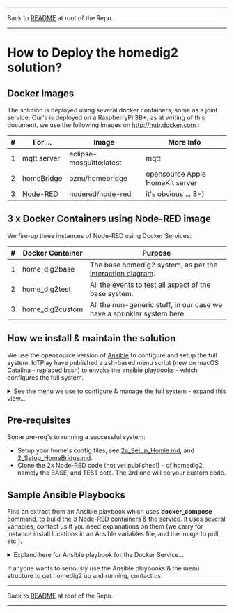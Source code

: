 
* * *
Back to [README](../README.md) at root of the Repo. 
* * *

# How to Deploy the homedig2 solution?  

## Docker Images   

The solution is deployed using several docker containers, some as a joint service. Our's is deployed on a RaspberryPi 3B+, as at writing of this document, we use the following images on http://hub.docker.com :

|# | For ...     | Image                    | More Info     |
|--|-------------|--------------------------|---------------|
|1 | mqtt server | eclipse-mosquitto:latest | mqtt          |
|2 | homeBridge  | oznu/homebridge          | opensource Apple HomeKit server |
|3 | Node-RED    | nodered/node-red         | it's obvious ... 8-) |

## 3 x Docker Containers using Node-RED image   
We fire-up three instances of Node-RED using Docker Services:

|#| Docker Container | Purpose   |
|-|------------------|-----------|
|1| home_dig2base    | The base homedig2 system, as per the [interaction diagram](1_homedig2_how.md). 
|2| home_dig2test    | All the events to test all aspect of the base system.
|3| home_dig2custom  | All the non-generic stuff, in our case we have a sprinkler system here.

## How we install & maintain the solution   
We use the opensource version of [Ansible](http://ansible.com) to configure and setup the full system. IoTPlay have published a zsh-based menu script (new on macOS Catalina - replaced bash) to envoke the ansible playbooks - which configures the full system. 

<details>
  <summary> See the menu we use to configure & manage the full system - expand this view... </summary>   

```
==== MENU SYSTEM: 12) IoTPlay-Digital Twin (homedig2_v021)---, with inv_limit:[Prod_rhome], menu host: [rh02.home.lan] ===============
0 : Passphrase for the ssh id_rsa
1 : MENU: Change to menu (1) - Home (homedig2 v021)
2 : Edit the inventory_limit variable, inv_limit:[Prod_rhome]
3 : 
4 : Mosquitto: PREP in files /opt/iotplay/rhm_mqtt
5 : Mosquitto: DEPLOY Mosquitto
6 : Mosquitto: REMOVE for RouxHome
7 : 
8 : HomeBridge   : BUILD & DEPLOY oznu
9 : HomeBridge   : Stop
10 : HomeBridge   : DEPLOY oznu
11 : Homebridge   : rh02.home.lan:8080 (login: admin/admin), 2) edit Config - add mqtt platform, 3) add plugin Homebridge Mqtt, 4) restart server
12 : 
13 : homedig2: Copy iotp Settings to Host
14 : Docker Services: Start Node-RED homedig2 (base, test, custom)
15 : Docker Services: Remove Services
16 : 
17 : 
18 : 
19 : 
20 : Web: Open Node-RED homedig2 BASE   UI    sites on rh02.home.lan:1890
21 : Web: Open Node-RED homedig2 BASE   Admin sites on rh02.home.lan:1890
22 : Web: Open Node-RED homedig2 TEST   Admin sites on rh02.home.lan:1891
23 : Web: Open Node-RED homedig2 CUSTOM Admin sites on rh02.home.lan:1892
24 : 
25 : 
26 : PREP: Setup~ Create folders, Copy iotp_conf, Start Docker Services, Edit Node-RED settings.js, Restart Docker
27 : PREP: Create Folders .../iotplay/homedig2base/data/projects/   (to copy secret keys)
28 : PREP: Create Folders .../iotplay/homedig2test/data/projects/   (to copy secret keys)
29 : PREP: Create Folders .../iotplay/homedig2custom/data/projects/ (to copy secret keys)
30 : PREP: Clone NR projects from bitbucket from within Node-RED admin clients, in sites opened, (add on pallette: node-red-dashboard)
----------------------------------------------------------------------
..cmdline 1 = <1..x> - for the action.
----------------------------------------------------------------------

```
</details>

## Pre-requisites  
Some pre-req's to running a successful system:
- Setup your home's config files, see [2a_Setup_Homie.md](2a_Setup_Homie.md), and [2_Setup_HomeBridge.md](2_Setup_HomeBridge.md).
- Clone the 2x Node-RED code (not yet published!) - of homedig2, namely the BASE, and TEST sets. The 3rd one will be your custom code.

## Sample Ansible Playbooks    

Find an extract from an Ansible playbook which uses **docker_compose** command, to build the 3 Node-RED containers & the service. It uses several variables, contact us if you need explanations on them (we carry for instance install locations in an Ansible variables file, and the image to pull, etc.).   
<details>  
<summary>Expland here for Ansible playbook for the Docker Service...</summary>  

``` yaml
---
hosts: all

  tasks:

  # --(4ai)  ---- arm    ~ Docker Compose of Multiple Services | tags: dockerservices / setup -----
    - name: 4a. Docker Compose Start Services (base, test, custom) # docker_service was deprecated
      docker_compose:
        project_name: home #Short for Rouxhome, the prefix to the Services
        definition:
          version: '3'
          services:
          # --------- dig2base ---------------------------------------------------
            dig2base: # homedig2
              hostname: home_dig2base
              image: "{{image.nodered}}" # "{{image.nodered}}:{{archtag}}"
              environment:
                - NODE_ENV=PROD
                - TZ="Africa/Johannesburg"
                #- NODE_ENV_VER=0.1.33
              ports:
                - "1890:1880"
              expose:
                - 1880
              volumes:
                - '{{folder.apps}}/{{ clientVars.name }}base/data:/data' 
                # Does not work on Mac:
                # - /etc/localtime:/etc/localtime:ro
                # - /etc/timezone:/etc/timezone:ro
              #depends_on:
              #  - mqtt
              restart: always
          # --------- dig2test ---------------------------------------------------
            dig2test: 
              hostname: home_dig2test
              image: "{{image.nodered}}" # "{{image.nodered}}:{{archtag}}"
              environment:
                - NODE_ENV=PROD
                - TZ="Africa/Johannesburg"
                #- NODE_ENV_VER=0.1.33
              ports:
                - "1891:1880"
              expose:
                - 1880
              volumes:
                - '{{folder.apps}}/{{ clientVars.name }}test/data:/data' 
              #depends_on:
              #  - mqtt
              restart: always
          # --------- custom -----------------------------------------------------
            dig2custom: 
              hostname: home_dig2custom
              image: "{{image.nodered}}" # "{{image.nodered}}:{{archtag}}"
              environment:
                - NODE_ENV=PROD
                - TZ="Africa/Johannesburg"
                #- NODE_ENV_VER=0.1.33
              ports:
                - "1892:1880"
              volumes:
                - '{{folder.apps}}/{{ clientVars.name }}custom/data:/data' 
              #depends_on:
              #  - mqtt
              restart: always
      when: ansible_architecture == 'armv6l' or ansible_architecture == 'armv7l'
      #when: ansible_architecture == "x86_64"        
      tags:
        - dockerservices
        - setup
```   

</details>

If anyone wants to seriously use the Ansible playbooks & the menu structure to get homedig2 up and running, contact us.    


* * *
Back to [README](../README.md) at root of the Repo. 
* * *
